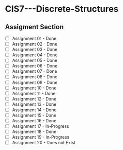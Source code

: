 # CIS7---Discrete-Structures
## Assigment Section


- [ ] Assignment 01 - Done
- [ ] Assignment 02 - Done
- [ ] Assignment 03 - Done
- [ ] Assignment 04 - Done
- [ ] Assignment 05 - Done
- [ ] Assignment 06 - Done
- [ ] Assignment 07 - Done
- [ ] Assignment 08 - Done
- [ ] Assignment 09 - Done 
- [ ] Assignment 10 - Done
- [ ] Assignment 11 - Done
- [ ] Assignment 12 - Done
- [ ] Assignment 13 - Done
- [ ] Assignment 14 - Done
- [ ] Assignment 15 - Done
- [ ] Assignment 16 - Done
- [ ] Assignment 17 - In-Progress
- [ ] Assignment 18 - Done
- [ ] Assignment 19 - In-Progress 
- [ ] Assignment 20 - Does not Exist
